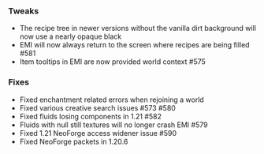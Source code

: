 ### Tweaks
* The recipe tree in newer versions without the vanilla dirt background will now use a nearly opaque black
* EMI will now always return to the screen where recipes are being filled #581
* Item tooltips in EMI are now provided world context #575

### Fixes
* Fixed enchantment related errors when rejoining a world 
* Fixed various creative search issues #573 #580
* Fixed fluids losing components in 1.21 #582
* Fluids with null still textures will no longer crash EMI #579
* Fixed 1.21 NeoForge access widener issue #590
* Fixed NeoForge packets in 1.20.6
